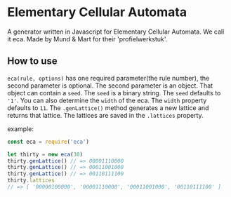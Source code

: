 # Elementary Cellular Automata
A generator written in Javascript for Elementary Cellular Automata. We call it eca. Made by Mund & Mart for their 'profielwerkstuk'.

## How to use
`eca(rule, options)` has one required parameter(the rule number),
the second parameter is optional. The second parameter is an object. That object
can contain a `seed`. The `seed` is a binary string. The `seed` defaults to `'1'`.
You can also determine the `width` of the eca. The `width` property defaults to
`11`.
The `.genLattice()` method generates a new lattice and returns that lattice. The lattices
are saved in the `.lattices` property.

example:
``` javascript
const eca = require('eca')

let thirty = new eca(30)
thirty.genLattice() // => 00001110000
thirty.genLattice() // => 00011001000
thirty.genLattice() // => 00110111100
thirty.lattices
// => [ '00000100000', '00001110000', '00011001000', '00110111100' ]
```
